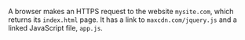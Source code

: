 A browser makes an HTTPS request to the website `mysite.com`, which returns its `index.html` page. It has a link to `maxcdn.com/jquery.js` and a linked JavaScript file, `app.js`.
